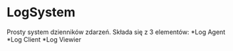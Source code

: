 # LogSystem

Prosty system dzienników zdarzeń. Składa się z 3 elementów:
*Log Agent
*Log Client
*Log Viewier 
